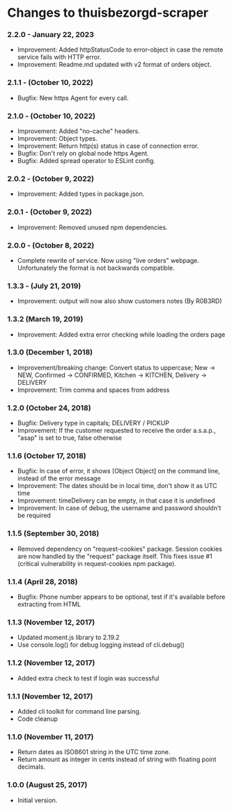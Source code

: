 # Changes to thuisbezorgd-scraper

### 2.2.0 - January 22, 2023

- Improvement: Added httpStatusCode to error-object in case the remote service fails with HTTP error.
- Improvement: Readme.md updated with v2 format of orders object. 

### 2.1.1 - (October 10, 2022)

- Bugfix: New https Agent for every call.

### 2.1.0 - (October 10, 2022)

- Improvement: Added "no-cache" headers.
- Improvement: Object types.
- Improvement: Return http(s) status in case of connection error.
- Bugfix: Don't rely on global node https Agent.
- Bugfix: Added spread operator to ESLint config.

### 2.0.2 - (October 9, 2022)

- Improvement: Added types in package.json.

### 2.0.1 - (October 9, 2022)

- Improvement: Removed unused npm dependencies.

### 2.0.0 - (October 8, 2022)

- Complete rewrite of service. Now using "live orders" webpage. Unfortunately the format is not backwards compatible.

### 1.3.3 - (July 21, 2019)

- Improvement: output will now also show customers notes (By R0B3RD)

### 1.3.2 (March 19, 2019)

- Improvement: Added extra error checking while loading the orders page

### 1.3.0 (December 1, 2018)

- Improvement/breaking change: Convert status to uppercase;
  New -> NEW, Confirmed -> CONFIRMED, Kitchen -> KITCHEN, Delivery -> DELIVERY
- Improvement: Trim comma and spaces from address

### 1.2.0 (October 24, 2018)

- Bugfix: Delivery type in capitals; DELIVERY / PICKUP
- Improvement: If the customer requested to receive the order a.s.a.p., "asap" is set to true, false otherwise

### 1.1.6 (October 17, 2018)

- Bugfix: In case of error, it shows [Object Object] on the command line, instead of the error message
- Improvement: The dates should be in local time, don't show it as UTC time
- Improvement: timeDelivery can be empty, in that case it is undefined
- Improvement: In case of debug, the username and password shouldn't be required

### 1.1.5 (September 30, 2018)

- Removed dependency on "request-cookies" package.
  Session cookies are now handled by the "request" package itself.
  This fixes issue #1 (critical vulnerability in request-cookies npm package).

### 1.1.4 (April 28, 2018)

- Bugfix: Phone number appears to be optional, test if it's available before extracting from HTML

### 1.1.3 (November 12, 2017)

- Updated moment.js library to 2.19.2
- Use console.log() for debug logging instead of cli.debug()

### 1.1.2 (November 12, 2017)

- Added extra check to test if login was successful

### 1.1.1 (November 12, 2017)

- Added cli toolkit for command line parsing.
- Code cleanup

### 1.1.0 (November 11, 2017)

- Return dates as ISO8601 string in the UTC time zone.
- Return amount as integer in cents instead of string with floating point decimals.

### 1.0.0 (August 25, 2017)

- Initial version.
